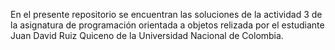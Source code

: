 En el presente repositorio se encuentran las soluciones de la actividad 3 de la asignatura de programación orientada a objetos relizada por el estudiante Juan David Ruiz Quiceno de la Universidad Nacional de Colombia.
